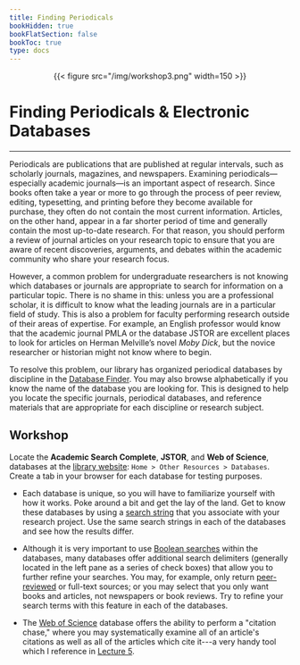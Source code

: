 ```yaml
---
title: Finding Periodicals
bookHidden: true
bookFlatSection: false
bookToc: true
type: docs
---
```


<div style="text-align:center">{{< figure src="/img/workshop3.png" width=150 >}}</div>

# Finding Periodicals & Electronic Databases

---

Periodicals are publications that are published at regular intervals, such as scholarly journals, magazines, and newspapers. Examining periodicals—especially academic journals—is an important aspect of research. Since books often take a year or more to go through the process of peer review, editing, typesetting, and printing before they become available for purchase, they often do not contain the most current information. Articles, on the other hand, appear in a far shorter period of time and generally contain the most up-to-date research. For that reason, you should perform a review of journal articles on your research topic to ensure that you are aware of recent discoveries, arguments, and debates within the academic community who share your research focus.

However, a common problem for undergraduate researchers is not knowing which databases or journals are appropriate to search for information on a particular topic. There is no shame in this: unless you are a professional scholar, it is difficult to know what the leading journals are in a particular field of study. This is also a problem for faculty performing research outside of their areas of expertise. For example, an English professor would know that the academic journal PMLA or the database JSTOR are excellent places to look for articles on Herman Melville’s novel *Moby Dick*, but the novice researcher or historian might not know where to begin.

To resolve this problem, our library has organized periodical databases by discipline in the [Database Finder](https://researchguides.dartmouth.edu/az.php). You may also browse alphabetically if you know the name of the database you are looking for. This is designed to help you locate the specific journals, periodical databases, and reference materials that are appropriate for each discipline or research subject. 


## Workshop

Locate the **Academic Search Complete**, **JSTOR**, and **Web of Science**, databases at the [library website](https://www.library.dartmouth.edu/): `Home > Other Resources > Databases`. Create a tab in your browser for each database for testing purposes.

- Each database is unique, so you will have to familiarize yourself with how it works. Poke around a bit and get the lay of the land. Get to know these databases by using a [search string](/courses/workshops/search-with-precision/) that you associate with your research project. Use the same search strings in each of the databases and see how the results differ.

- Although it is very important to use [Boolean searches](/courses/workshops/search-with-precision/) within the databases, many databases offer additional search delimiters (generally located in the left pane as a series of check boxes) that allow you to further refine your searches. You may, for example, only return [peer-reviewed](/resources/open-handbook/chapter-12/#peer-review) or full-text sources; or you may select that you only want books and articles, not newspapers or book reviews. Try to refine your search terms with this feature in each of the databases. 

- The [Web of Science](https://search.library.dartmouth.edu/permalink/01DCL_INST/1sdhg0c/alma991016888559705706) database offers the ability to perform a "citation chase," where you may systematically examine all of an article's citations as well as all of the articles which cite it---a very handy tool which I reference in [Lecture 5](). 
